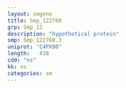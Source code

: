 ```yaml
---
layout: smgene
title: Smp_122760
grp: Smp_12
description: "hypothetical protein"
smp: Smp_122760.3
uniprot: "C4PX98"
length:   438
cdd: "ns"
kk: ns
categories: sm
---
```

